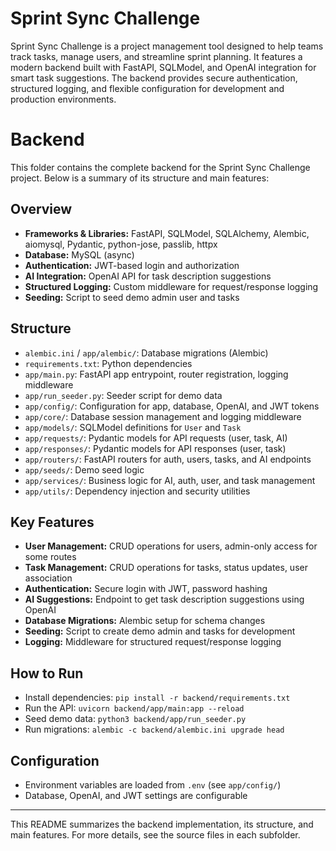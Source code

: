 
# Sprint Sync Challenge

Sprint Sync Challenge is a project management tool designed to help teams track tasks, manage users, and streamline sprint planning. It features a modern backend built with FastAPI, SQLModel, and OpenAI integration for smart task suggestions. The backend provides secure authentication, structured logging, and flexible configuration for development and production environments.

# Backend

This folder contains the complete backend for the Sprint Sync Challenge project. Below is a summary of its structure and main features:

## Overview
- **Frameworks & Libraries:** FastAPI, SQLModel, SQLAlchemy, Alembic, aiomysql, Pydantic, python-jose, passlib, httpx
- **Database:** MySQL (async)
- **Authentication:** JWT-based login and authorization
- **AI Integration:** OpenAI API for task description suggestions
- **Structured Logging:** Custom middleware for request/response logging
- **Seeding:** Script to seed demo admin user and tasks

## Structure
- `alembic.ini` / `app/alembic/`: Database migrations (Alembic)
- `requirements.txt`: Python dependencies
- `app/main.py`: FastAPI app entrypoint, router registration, logging middleware
- `app/run_seeder.py`: Seeder script for demo data
- `app/config/`: Configuration for app, database, OpenAI, and JWT tokens
- `app/core/`: Database session management and logging middleware
- `app/models/`: SQLModel definitions for `User` and `Task`
- `app/requests/`: Pydantic models for API requests (user, task, AI)
- `app/responses/`: Pydantic models for API responses (user, task)
- `app/routers/`: FastAPI routers for auth, users, tasks, and AI endpoints
- `app/seeds/`: Demo seed logic
- `app/services/`: Business logic for AI, auth, user, and task management
- `app/utils/`: Dependency injection and security utilities

## Key Features
- **User Management:** CRUD operations for users, admin-only access for some routes
- **Task Management:** CRUD operations for tasks, status updates, user association
- **Authentication:** Secure login with JWT, password hashing
- **AI Suggestions:** Endpoint to get task description suggestions using OpenAI
- **Database Migrations:** Alembic setup for schema changes
- **Seeding:** Script to create demo admin and tasks for development
- **Logging:** Middleware for structured request/response logging

## How to Run
- Install dependencies: `pip install -r backend/requirements.txt`
- Run the API: `uvicorn backend/app/main:app --reload`
- Seed demo data: `python3 backend/app/run_seeder.py`
- Run migrations: `alembic -c backend/alembic.ini upgrade head`

## Configuration
- Environment variables are loaded from `.env` (see `app/config/`)
- Database, OpenAI, and JWT settings are configurable

---
This README summarizes the backend implementation, its structure, and main features. For more details, see the source files in each subfolder.
